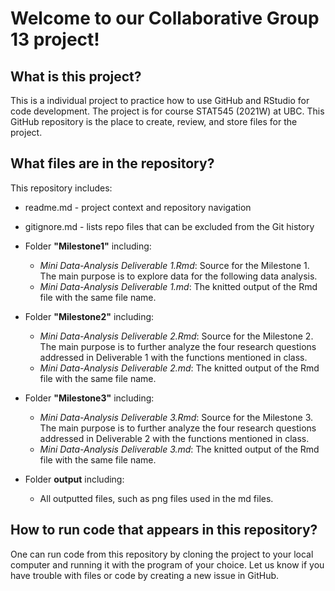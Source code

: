 
# Welcome to our Collaborative Group 13 project!

## What is this project?
This is a individual project to practice how to use GitHub and RStudio for code development. The project is for course STAT545 (2021W) at UBC. This GitHub repository is the place to create, review, and store files for the project.

## What files are in the repository?
This repository includes:
* readme.md - project context and repository navigation
* gitignore.md - lists repo files that can be excluded from the Git history

* Folder **"Milestone1"** including: 
  - *Mini Data-Analysis Deliverable 1.Rmd*: Source for the Milestone 1. The main purpose is to explore data for the following data analysis.
  - *Mini Data-Analysis Deliverable 1.md*: The knitted output of the Rmd file with the same file name.

* Folder **"Milestone2"** including: 
  - *Mini Data-Analysis Deliverable 2.Rmd*: Source for the Milestone 2. The main purpose is to further analyze the four research questions addressed in Deliverable 1 with the functions mentioned in class.
  - *Mini Data-Analysis Deliverable 2.md*: The knitted output of the Rmd file with the same file name.

* Folder **"Milestone3"** including: 
  - *Mini Data-Analysis Deliverable 3.Rmd*: Source for the Milestone 3. The main purpose is to further analyze the four research questions addressed in Deliverable 2 with the functions mentioned in class.
  - *Mini Data-Analysis Deliverable 3.md*: The knitted output of the Rmd file with the same file name.

* Folder **output** including: 
  - All outputted files, such as png files used in the md files.

## How to run code that appears in this repository?
One can run code from this repository by cloning the project to your local computer and running it with the program of your choice. Let us know if you have trouble with files or code by creating a new issue in GitHub.
